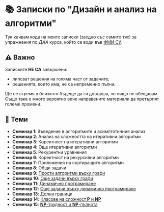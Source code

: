 # :books: Записки по "Дизайн и анализ на алгоритми"

Тук качвам кода на [моите](https://github.com/toduko) записки (заедно със самите тях) за упражнения по _ДАА_ курса, който се води във [ФМИ СУ](https://fmi.uni-sofia.bg/).

## :warning: Важно

Записките **НЕ СА** завършени:

- липсват решения на голяма част от задачите;
- решенията, които има, не са непременно пълни.

Ще се стремя в близкото бъдеще да ги довърша, но нищо не обещавам.
Също така е много вероятно вече направените материали да претърпят големи промени.

## :dart: Теми

- **Семинар 1**: Въведение в алгоритмите и асимптотичния анализ
- **Семинар 2**: Анализ на сложността на итеративни алгоритми
- **Семинар 3**: Коректност на итеративни алгоритми
- **Семинар 4**: Още итеративни алгоритми
- **Семинар 5**: Рекурентни уравнения
- **Семинар 6**: Коректност на рекурсивни алгоритми
- **Семинар 7**: Приложения на сортиращите алгоритми
- **Семинар 8**: Общи задачи
- **Семинар 9**: [Прости алгоритми върху графи](seminar-09/notes.pdf)
- **Семинар 10**: [Още задачи върху графи](seminar-10/notes.pdf)
- **Семинар 11**: [Динамично програмиране](seminar-11/notes.pdf)
- **Семинар 12**: [Още задачи върху динамично програмиране](seminar-12/notes.pdf)
- **Семинар 13**: [Долни граници](seminar-13/notes.pdf)
- **Семинар 14**: [Класове на сложност **P** и **NP**](seminar-14/notes.pdf)
- **Семинар 15**: [**NP**-трудност и **NP**-пълнота](seminar-15/notes.pdf)
